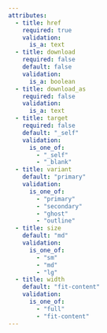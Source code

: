 ```yaml
---
attributes:
  - title: href
    required: true
    validation:
      is_a: text
  - title: download
    required: false
    default: false
    validation:
      is_a: boolean
  - title: download_as
    required: false
    validation:
      is_a: text
  - title: target
    required: false
    default: "_self"
    validation:
      is_one_of:
        - "_self"
        - "_blank"
  - title: variant
    default: "primary"
    validation:
      is_one_of:
        - "primary"
        - "secondary"
        - "ghost"
        - "outline"
  - title: size
    default: "md"
    validation:
      is_one_of:
        - "sm"
        - "md"
        - "lg"
  - title: width
    default: "fit-content"
    validation:
      is_one_of:
        - "full"
        - "fit-content"
---
```



<a if={@download_as} download={@download_as} class="docapella-button" href={@href} data-variant={@variant} data-size={@size} data-width={@width} target="_blank">
  <Slot />
</a>
<a elseif={@download} download="" class="docapella-button" href={@href} data-variant={@variant} data-size={@size} data-width={@width} target="_blank">
  <Slot />
</a>
<a else class="docapella-button" target={@target} href={@href} data-variant={@variant} data-size={@size} data-width={@width}>
  <Slot />
</a>
